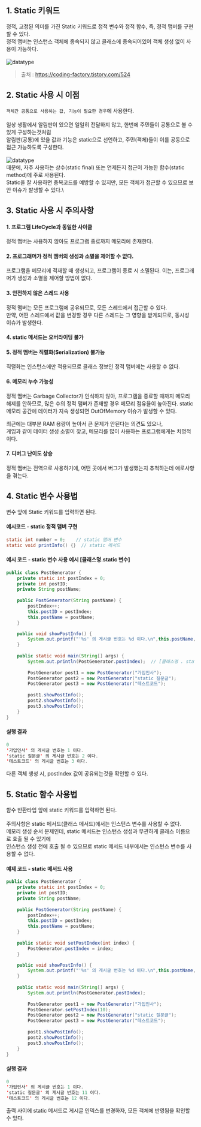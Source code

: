 
## 1. Static 키워드

정적, 고정된 의미를 가진 Static 키워드로 정적 변수와 정적 함수, 즉, 정적 맴버를 구현할 수 있다.\
정적 맴버는 인스턴스 객체에 종속되지 않고 클래스에 종속되어있어 객체 생성 없이 사용이 가능하다.\
\
![datatype](./img/StaticMemory.png)
> 출처 : https://coding-factory.tistory.com/524

## 2. Static 사용 시 이점

```객체간 공통으로 사용하는 값, 기능이 필요한 경우```에 사용한다.\
\
일상 생활에서 알림판이 있으면 일일히 전달하지 않고, 한번에 주민들이 공통으로 볼 수 있게 구성하는것처럼\
알림판(공통)에 있을 값과 기능은 static으로 선언하고, 주민(객체)들이 이를 공동으로 접근 가능하도록 구성한다.\
\
![datatype](./img/Static.png)
\
때문에, 자주 사용하는 상수(static final) 또는 언제든지 접근이 가능한 함수(static method)에 주로 사용된다.\
Static을 잘 사용하면 중복코드를 예방할 수 있지만, 모든 객체가 접근할 수 있으므로 보안 이슈가 발생할 수 있다.\


## 3. Static 사용 시 주의사항

#### 1. 프로그램 LifeCycle과 동일한 사이클
정적 맴버는 사용하지 않아도 프로그램 종료까지 메모리에 존재한다. 

#### 2. 프로그래머가 정적 맴버의 생성과 소멸을 제어할 수 없다.

프로그램을 메모리에 적재할 때 생성되고, 프로그램이 종료 시 소멸된다.
이는, 프로그래머가 생성과 소멸을 제어할 방법이 없다. 

#### 3. 안전하지 않은 스레드 사용

정적 맴버는 모든 프로그램에 공유되므로, 모든 스레드에서 접근할 수 있다.\
만약, 어떤 스레드에서 값을 변경할 경우 다른 스레드는 그 영향을 받게되므로, 동시성 이슈가 발생한다. 

#### 4. static 메서드는 오버라이딩 불가 

#### 5. 정적 맴버는 직렬화(Serialization) 불가능
직렬화는 인스턴스에만 적용되므로 클래스 정보인 정적 맴버에는 사용할 수 없다.

#### 6. 메모리 누수 가능성 
정적 맴버는 Garbage Collector가 인식하지 않아, 프로그램을 종료할 때까지 
메모리 해제를 안하므로, 많은 수의 정적 맴버가 존재할 경우 메모리 점유율이 높아진다.
static 메모리 공간에 데이터가 지속 생성되면 OutOfMemory 이슈가 발생할 수 있다.

최근에는 대부분 RAM 용량이 높아서 큰 문제가 안된다는 의견도 있으나,\
게임과 같이 데이터 생성 소멸이 잦고, 메모리를 많이 사용하는 프로그램에게는 치명적이다.

#### 7.  디버그 난이도 상승
정적 맴버는 전역으로 사용하기에, 어떤 곳에서 버그가 발생했는지 추척하는데 애로사항을 겪는다. 

## 4. Static 변수 사용법

변수 앞에 Static 키워드를 입력하면 된다.

#### 예시코드 - static 정적 맴버 구현
```java
static int number = 0;    // static 맴버 변수
static void printInfo() {}  // static 메서드
```

#### 예시 코드 - static 변수 사용 예시 [클래스명.static 변수]
```java
public class PostGenerator {
	private static int postIndex = 0;
	private int postID;
	private String postName;
	
	public PostGenerator(String postName) {
		postIndex++;
		this.postID = postIndex;
		this.postName = postName;
	}

	public void showPostInfo() {
		System.out.printf("'%s' 의 게시글 번호는 %d 이다.\n",this.postName, this.postID);
	}
	
	public static void main(String[] args) {
		System.out.println(PostGenerator.postIndex);  // [클래스명 . static 변수]
		
		PostGenerator post1 = new PostGenerator("가입인사");
		PostGenerator post2 = new PostGenerator("static 질문글");
		PostGenerator post3 = new PostGenerator("테스트코드");
		
		post1.showPostInfo();
		post2.showPostInfo();
		post3.showPostInfo();
	}
}
```
#### 실행 결과
```java
0
'가입인사' 의 게시글 번호는 1 이다.
'static 질문글' 의 게시글 번호는 2 이다.
'테스트코드' 의 게시글 번호는 3 이다.
```
다른 객체 생성 시, postIndex 값이 공유되는것을 확인할 수 있다.

## 5. Static 함수 사용법

함수 반환타입 앞에 static 키워드를 입력하면 된다.\
\
주의사항은 static 메서드(클래스 메서드)에서는 인스턴스 변수를 사용할 수 없다.\
메모리 생성 순서 문제인데, static 메서드는 인스턴스 생성과 무관하게 클래스 이름으로 호출 될 수 있기에\
인스턴스 생성 전에 호출 될 수 있으므로 static 메서드 내부에서는 인스턴스 변수를 사용할 수 없다.

#### 예제 코드 - static 메서드 사용
```java
public class PostGenerator {
	private static int postIndex = 0;
	private int postID;
	private String postName;
	
	public PostGenerator(String postName) {
		postIndex++;
		this.postID = postIndex;
		this.postName = postName;
	}
	
	public static void setPostIndex(int index) {
		PostGenerator.postIndex = index;
	}

	public void showPostInfo() {
		System.out.printf("'%s' 의 게시글 번호는 %d 이다.\n",this.postName, this.postID);
	}
	
	public static void main(String[] args) {
		System.out.println(PostGenerator.postIndex);
		
		PostGenerator post1 = new PostGenerator("가입인사");
		PostGenerator.setPostIndex(10);
		PostGenerator post2 = new PostGenerator("static 질문글");
		PostGenerator post3 = new PostGenerator("테스트코드");
		
		post1.showPostInfo();
		post2.showPostInfo();
		post3.showPostInfo();
	}
}
```
#### 실행 결과
```java
0
'가입인사' 의 게시글 번호는 1 이다.
'static 질문글' 의 게시글 번호는 11 이다.
'테스트코드' 의 게시글 번호는 12 이다.
```

출력 사이에 static 메서드로 게시글 인덱스를 변경하자, 모든 객체에 반영됨을 확인할 수 있다.